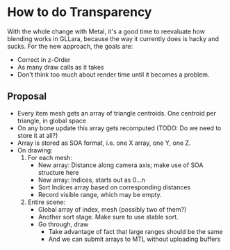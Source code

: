 How to do Transparency
======================

With the whole change with Metal, it's a good time to reevaluate how blending
works in GLLara, because the way it currently does is hacky and sucks. For the
new approach, the goals are:

-   Correct in z-Order
-   As many draw calls as it takes
-   Don't think too much about render time until it becomes a problem.

Proposal
--------

-   Every item mesh gets an array of triangle centroids. One centroid per triangle, in global space
-   On any bone update this array gets recomputed (TODO: Do we need to store it at all?)
-   Array is stored as SOA format, i.e. one X array, one Y, one Z.
-   On drawing:
    1.  For each mesh:
        -   New array: Distance along camera axis; make use of SOA structure here
        -   New array: Indices, starts out as 0…n
        -   Sort Indices array based on corresponding distances
        -   Record visible range, which may be empty.
    2.  Entire scene:
        -   Global array of index, mesh (possibly two of them?)
        -   Another sort stage. Make sure to use stable sort.
        -   Go through, draw
            -   Take advantage of fact that large ranges should be the same
            -   And we can submit arrays to MTL without uploading buffers
            
